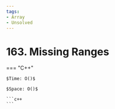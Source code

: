 ```yaml
---
tags:
- Array
- Unsolved
---
```



# 163. Missing Ranges

=== "C++"

    $Time: O()$

    $Space: O()$

    ```c++
    ```